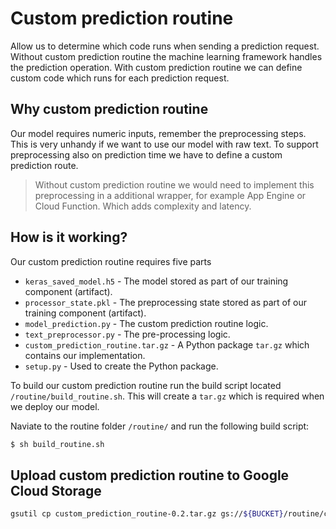 # Custom prediction routine

Allow us to determine which code runs when sending a prediction request.
Without custom prediction routine the machine learning framework handles the prediction operation.
With custom prediction routine we can define custom code which runs for each prediction request.

## Why custom prediction routine
Our model requires numeric inputs, remember the preprocessing steps.
This is very unhandy if we want to use our model with raw text.
To support preprocessing also on prediction time we have to define a custom prediction route.

> Without custom prediction routine we would need to implement this preprocessing in a additional wrapper, for example App Engine or Cloud Function. Which adds complexity and latency.

## How is it working?

Our custom prediction routine requires five parts

* `keras_saved_model.h5` - The model stored as part of our training component (artifact).
* `processor_state.pkl` - The preprocessing state stored as part of our training component (artifact).
* `model_prediction.py` - The custom prediction routine logic.
* `text_preprocessor.py` - The pre-processing logic.  
* `custom_prediction_routine.tar.gz` - A Python package `tar.gz` which contains our implementation.
* `setup.py` - Used to create the Python package. 

To build our custom prediction routine run the build script located `/routine/build_routine.sh`. This will create a `tar.gz` which is required when we deploy our model. 

Naviate to the routine folder `/routine/` and run the following build script:

```bash
$ sh build_routine.sh
```

## Upload custom prediction routine to Google Cloud Storage

```bash
gsutil cp custom_prediction_routine-0.2.tar.gz gs://${BUCKET}/routine/custom_prediction_routine-0.2.tar.gz
```